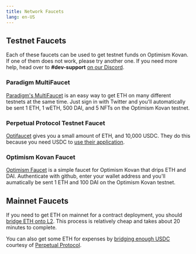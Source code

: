 ```yaml
---
title: Network Faucets 
lang: en-US
---
```


## Testnet Faucets

Each of these faucets can be used to get testnet funds on Optimism Kovan. 
If one of them does not work, please try another one. 
If you need more help, head over to **#dev-support** [on our Discord](https://discord.optimism.io).


### Paradigm MultiFaucet

[Paradigm's MultiFaucet](https://faucet.paradigm.xyz/) is an easy way to get ETH on many different testnets at the same time.
Just sign in with Twitter and you'll automatically be sent 1 ETH, 1 wETH, 500 DAI, and 5 NFTs on the Optimism Kovan testnet.

### Perpetual Protocol Testnet Faucet

[Optifaucet](https://kovan.optifaucet.com/) gives you a small amount of ETH, and 10,000 USDC. 
They do this because you need USDC to [use their application](https://testnet.perp.exchange/).

### Optimism Kovan Faucet

[Optimism Faucet](https://optimismfaucet.xyz/) is a simple faucet for Optimism Kovan that drips ETH and DAI. Authenticate with github, enter your wallet address and you'll aumatically be sent 1 ETH and 100 DAI on the Optimism Kovan testnet.


## Mainnet Faucets

If you need to get ETH on mainnet for a contract deployment, you should [bridge ETH onto L2](https://gateway.optimism.io/).
This process is relatively cheap and takes about 20 minutes to complete.

You can also get some ETH for expenses by [bridging enough USDC](https://optifaucet.com/) courtesy of [Perpetual Protocol](https://perp.com/).
